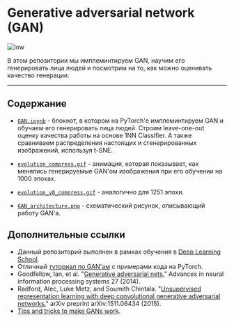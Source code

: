 # Generative adversarial network (GAN)

![low](https://user-images.githubusercontent.com/82726279/149596718-29ebffbf-9c10-4eb5-9706-4b59fca5d3aa.gif)

В этом репозитории мы имплеминтируем GAN, научим его генерировать лица людей и посмотрим на то, как можно оценивать качество генерации.

---------

## Содержание
- [`GAN.ipynb`](https://github.com/ivantipow/GAN/blob/main/GAN.ipynb) - блокнот, в котором на PyTorch'е имплеминтируем GAN и обучаем его генерировать лица людей. Строим leave-one-out оценку качества работы на основе 1NN Classifier. А также сравниваем распределения настоящих и сгенерированных изображений, используя t-SNE.

- [`evolution_compress.gif`](https://github.com/ivantipow/GAN/blob/main/evolution_compress.gif) - анимация, которая показывает, как менялись генерируемые GAN'ом изображения при его обучении на 1000 эпохах.

- [`evolution_v0_compress.gif`](https://github.com/ivantipow/GAN/blob/main/evolution_v0_compress.gif) - аналогично для 1251 эпохи.

- [`GAN_architecture.png`](https://github.com/ivantipow/GAN/blob/main/GAN_architecture.png) - схематический рисунок, описывающий работу GAN'а.


## Дополнительные ссылки
- Данный репозиторий выполнен в рамках обучения в [Deep Learning School](https://www.dlschool.org/).
- Отличный [туториал по GAN'ам](https://pytorch.org/tutorials/beginner/dcgan_faces_tutorial.html) с примерами кода на PyTorch.
- Goodfellow, Ian, et al. "[Generative adversarial nets.](https://papers.nips.cc/paper/5423-generative-adversarial-nets.pdf)" Advances in neural information processing systems 27 (2014).
- Radford, Alec, Luke Metz, and Soumith Chintala. "[Unsupervised representation learning with deep convolutional generative adversarial networks.](https://arxiv.org/pdf/1511.06434.pdf)" arXiv preprint arXiv:1511.06434 (2015).
- [Tips and tricks to make GANs work](https://github.com/soumith/ganhacks).
